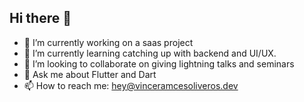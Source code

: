 ## Hi there 👋

- 🔭 I’m currently working on a saas project
- 🌱 I’m currently learning catching up with backend and UI/UX.
- 👯 I’m looking to collaborate on giving lightning talks and seminars
- 💬 Ask me about Flutter and Dart
- 📫 How to reach me: hey@vinceramcesoliveros.dev
